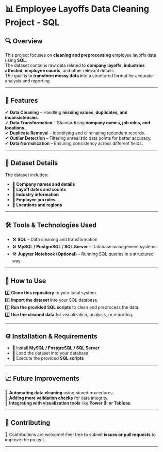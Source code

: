 # 📊 Employee Layoffs Data Cleaning Project - SQL

## 🔍 Overview  
This project focuses on **cleaning and preprocessing** employee layoffs data using **SQL**.  
The dataset contains raw data related to **company layoffs, industries affected, employee counts**, and other relevant details.  
The goal is to **transform messy data** into a structured format for accurate analysis and reporting.

---

## 🚀 Features  
✔ **Data Cleaning** – Handling **missing values, duplicates, and inconsistencies**.  
✔ **Data Transformation** – Standardizing **company names, job roles, and locations**.  
✔ **Duplicate Removal** – Identifying and eliminating redundant records.  
✔ **Outlier Detection** – Filtering unrealistic data points for better accuracy.  
✔ **Data Normalization** – Ensuring consistency across different fields.  

---

## 📂 Dataset Details  
The dataset includes:  
- 📌 **Company names and details**  
- 📌 **Layoff dates and counts**  
- 📌 **Industry information**  
- 📌 **Employee job roles**  
- 📌 **Locations and regions**  

---

## 🛠 Tools & Technologies Used  
- 🛠 **SQL** – Data cleaning and transformation  
- 🛠 **MySQL / PostgreSQL / SQL Server** – Database management systems  
- 🛠 **Jupyter Notebook (Optional)** – Running SQL queries in a structured way  

---

## 📝 How to Use  
1️⃣ **Clone this repository** to your local system.  
2️⃣ **Import the dataset** into your SQL database.  
3️⃣ **Run the provided SQL scripts** to clean and preprocess the data.  
4️⃣ **Use the cleaned data** for visualization, analysis, or reporting.  

---

## ⚙ Installation & Requirements  
- 🔹 Install **MySQL / PostgreSQL / SQL Server**  
- 🔹 Load the dataset into your database  
- 🔹 Execute the provided **SQL scripts**  

---

## 📈 Future Improvements  
🚀 **Automating data cleaning** using stored procedures.  
🚀 **Adding more validation checks** for data integrity.  
🚀 **Integrating with visualization tools** like **Power BI or Tableau**.  

---

## 🤝 Contributing  
📝 Contributions are welcome! Feel free to submit **issues or pull requests** to improve the project.  

---
